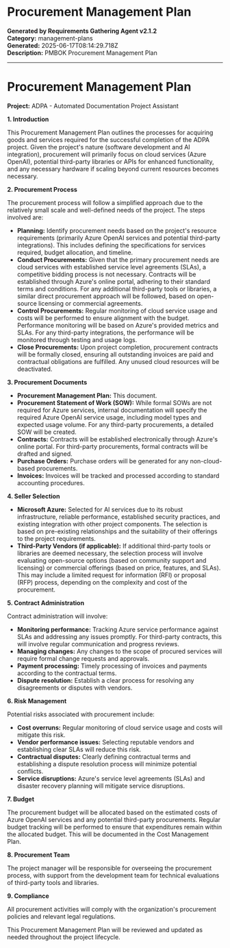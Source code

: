 # Procurement Management Plan

**Generated by Requirements Gathering Agent v2.1.2**  
**Category:** management-plans  
**Generated:** 2025-06-17T08:14:29.718Z  
**Description:** PMBOK Procurement Management Plan

---

# Procurement Management Plan

**Project:** ADPA - Automated Documentation Project Assistant

**1. Introduction**

This Procurement Management Plan outlines the processes for acquiring goods and services required for the successful completion of the ADPA project.  Given the project's nature (software development and AI integration), procurement will primarily focus on cloud services (Azure OpenAI), potential third-party libraries or APIs for enhanced functionality, and any necessary hardware if scaling beyond current resources becomes necessary.

**2. Procurement Process**

The procurement process will follow a simplified approach due to the relatively small scale and well-defined needs of the project.  The steps involved are:

* **Planning:** Identify procurement needs based on the project's resource requirements (primarily Azure OpenAI services and potential third-party integrations). This includes defining the specifications for services required, budget allocation, and timeline.
* **Conduct Procurements:**  Given that the primary procurement needs are cloud services with established service level agreements (SLAs), a competitive bidding process is not necessary.  Contracts will be established through Azure's online portal, adhering to their standard terms and conditions. For any additional third-party tools or libraries, a similar direct procurement approach will be followed, based on open-source licensing or commercial agreements.
* **Control Procurements:**  Regular monitoring of cloud service usage and costs will be performed to ensure alignment with the budget.  Performance monitoring will be based on Azure's provided metrics and SLAs.  For any third-party integrations, the performance will be monitored through testing and usage logs.
* **Close Procurements:**  Upon project completion, procurement contracts will be formally closed, ensuring all outstanding invoices are paid and contractual obligations are fulfilled.  Any unused cloud resources will be deactivated.

**3. Procurement Documents**

* **Procurement Management Plan:** This document.
* **Procurement Statement of Work (SOW):**  While formal SOWs are not required for Azure services, internal documentation will specify the required Azure OpenAI service usage, including model types and expected usage volume.  For any third-party procurements, a detailed SOW will be created.
* **Contracts:**  Contracts will be established electronically through Azure's online portal.  For third-party procurements, formal contracts will be drafted and signed.
* **Purchase Orders:**  Purchase orders will be generated for any non-cloud-based procurements.
* **Invoices:**  Invoices will be tracked and processed according to standard accounting procedures.

**4. Seller Selection**

* **Microsoft Azure:** Selected for AI services due to its robust infrastructure, reliable performance, established security practices, and existing integration with other project components.  The selection is based on pre-existing relationships and the suitability of their offerings to the project requirements.
* **Third-Party Vendors (if applicable):**  If additional third-party tools or libraries are deemed necessary, the selection process will involve evaluating open-source options (based on community support and licensing) or commercial offerings (based on price, features, and SLAs).  This may include a limited request for information (RFI) or proposal (RFP) process, depending on the complexity and cost of the procurement.

**5. Contract Administration**

Contract administration will involve:

* **Monitoring performance:** Tracking Azure service performance against SLAs and addressing any issues promptly.  For third-party contracts, this will involve regular communication and progress reviews.
* **Managing changes:**  Any changes to the scope of procured services will require formal change requests and approvals.
* **Payment processing:** Timely processing of invoices and payments according to the contractual terms.
* **Dispute resolution:**  Establish a clear process for resolving any disagreements or disputes with vendors.

**6. Risk Management**

Potential risks associated with procurement include:

* **Cost overruns:**  Regular monitoring of cloud service usage and costs will mitigate this risk.
* **Vendor performance issues:**  Selecting reputable vendors and establishing clear SLAs will reduce this risk.
* **Contractual disputes:**  Clearly defining contractual terms and establishing a dispute resolution process will minimize potential conflicts.
* **Service disruptions:**  Azure's service level agreements (SLAs) and disaster recovery planning will mitigate service disruptions.

**7. Budget**

The procurement budget will be allocated based on the estimated costs of Azure OpenAI services and any potential third-party procurements.  Regular budget tracking will be performed to ensure that expenditures remain within the allocated budget.  This will be documented in the Cost Management Plan.

**8. Procurement Team**

The project manager will be responsible for overseeing the procurement process, with support from the development team for technical evaluations of third-party tools and libraries.

**9.  Compliance**

All procurement activities will comply with the organization's procurement policies and relevant legal regulations.

This Procurement Management Plan will be reviewed and updated as needed throughout the project lifecycle.
